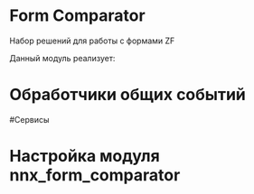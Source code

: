 # Form Comparator

Набор решений для работы с формами ZF

Данный модуль реализует:


# Обработчики общих событий


#Сервисы


# Настройка модуля nnx_form_comparator

